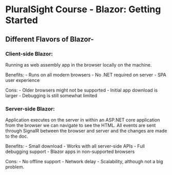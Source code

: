 # PluralSight Course - Blazor: Getting Started

## Different Flavors of Blazor-

### Client-side Blazor: 
Running as web assembly app in the browser locally on the machine.

Benefits: 
	- Runs on all modern browsers
	- No .NET required on server
	- SPA user experience

Cons: 
	- Older browsers might not be supported
	- Initial app download is larger
	- Debugging is still somewhat limited

### Server-side Blazor: 
Application executes on the server in within an ASP.NET core application from the browser we can navigate to see the HTML. All events are sent through SignalR between the browser and server and the changes are made to the doc.

Benefits:
	- Small download
	- Works with all server-side APIs
	- Full debugging support
	- Blazor apps in non-supported browsers
	
Cons:
	- No offline support
	- Network delay
	- Scalability, although not a big problem.
	


